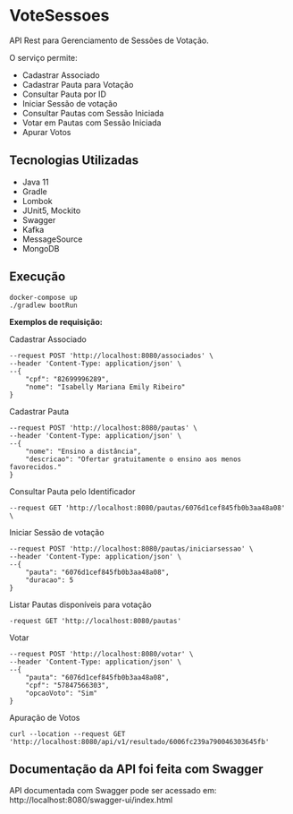 # VoteSessoes
API Rest para Gerenciamento de Sessões de Votação.


O serviço permite:

- Cadastrar Associado
- Cadastrar Pauta para Votação
- Consultar Pauta por ID
- Iniciar Sessão de votação
- Consultar Pautas com Sessão Iniciada
- Votar em Pautas com Sessão Iniciada
- Apurar Votos


## Tecnologias Utilizadas

- Java 11
- Gradle 
- Lombok
- JUnit5, Mockito
- Swagger
- Kafka
- MessageSource
- MongoDB 




## Execução

```shell
docker-compose up
./gradlew bootRun

```

**Exemplos de requisição:**

Cadastrar Associado
```shell
--request POST 'http://localhost:8080/associados' \
--header 'Content-Type: application/json' \
--{
    "cpf": "82699996289",
    "nome": "Isabelly Mariana Emily Ribeiro"
}
```

Cadastrar Pauta
```shell
--request POST 'http://localhost:8080/pautas' \
--header 'Content-Type: application/json' \
--{
    "nome": "Ensino a distância",
    "descricao": "Ofertar gratuitamente o ensino aos menos favorecidos."
}
```

Consultar Pauta pelo Identificador
```shell
--request GET 'http://localhost:8080/pautas/6076d1cef845fb0b3aa48a08' \
```

Iniciar Sessão de votação
```shell
--request POST 'http://localhost:8080/pautas/iniciarsessao' \
--header 'Content-Type: application/json' \
--{
    "pauta": "6076d1cef845fb0b3aa48a08",
    "duracao": 5
}
```

Listar Pautas disponíveis para votação
```shell
-request GET 'http://localhost:8080/pautas'
```

Votar
```shell
--request POST 'http://localhost:8080/votar' \
--header 'Content-Type: application/json' \
--{
    "pauta": "6076d1cef845fb0b3aa48a08",
    "cpf": "57847566303",
    "opcaoVoto": "Sim"
}
```

Apuração de Votos
```shell
curl --location --request GET 'http://localhost:8080/api/v1/resultado/6006fc239a790046303645fb' 
```


## Documentação da API foi feita com Swagger

API documentada com Swagger pode ser acessado em: 
http://localhost:8080/swagger-ui/index.html